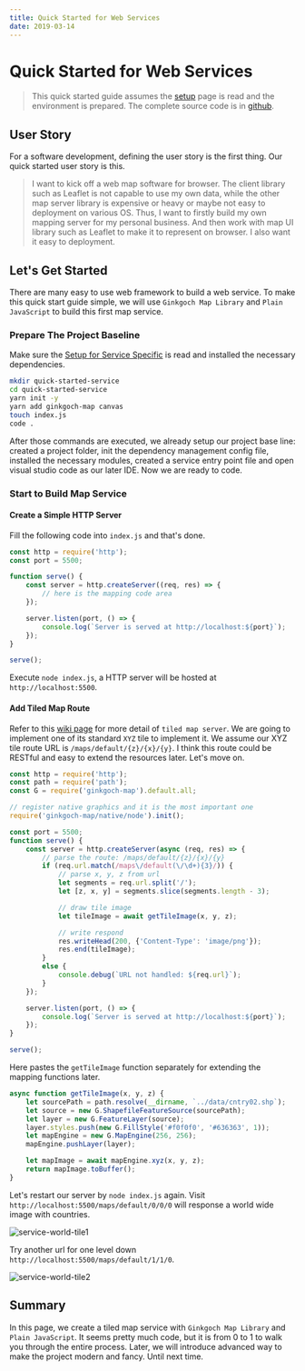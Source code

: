 ```yaml
---
title: Quick Started for Web Services
date: 2019-03-14
---
```

# Quick Started for Web Services
> This quick started guide assumes the [setup](GettingStarted/Setup) page is read and the environment is prepared.
> The complete source code is in [github](https://github.com/ginkgoch/node-map-quickstart/tree/master/quick-started-service).

## User Story
For a software development, defining the user story is the first thing. Our quick started user story is this.
> I want to kick off a web map software for browser. The client library such as Leaflet is not capable to use my own data, while the other map server library is expensive or heavy or maybe not easy to deployment on various OS. Thus, I want to firstly build my own mapping server for my personal business. And then work with map UI library such as Leaflet to make it to represent on browser. I also want it easy to deployment.

## Let's Get Started
There are many easy to use web framework to build a web service. To make this quick start guide simple, we will use `Ginkgoch Map Library` and `Plain JavaScript` to build this first map service.

### Prepare The Project Baseline
Make sure the [Setup for Service Specific](GettingStarted/Setup) is read and installed the necessary dependencies.

```bash
mkdir quick-started-service
cd quick-started-service
yarn init -y
yarn add ginkgoch-map canvas
touch index.js
code .
```

After those commands are executed, we already setup our project base line: created a project folder, init the dependency management config file, installed the necessary modules, created a service entry point file and open visual studio code as our later IDE. Now we are ready to code.

### Start to Build Map Service

#### Create a Simple HTTP Server
Fill the following code into `index.js` and that's done.
```javascript
const http = require('http');
const port = 5500;

function serve() {
    const server = http.createServer((req, res) => {
        // here is the mapping code area
    });

    server.listen(port, () => {
        console.log(`Server is served at http://localhost:${port}`);
    });
}

serve();
```

Execute `node index.js`, a HTTP server will be hosted at `http://localhost:5500`.

#### Add Tiled Map Route
Refer to this [wiki page](https://en.wikipedia.org/wiki/Tiled_web_map) for more detail of `tiled map server`. We are going to implement one of its standard `XYZ` tile to implement it. We assume our XYZ tile route URL is `/maps/default/{z}/{x}/{y}`. I think this route could be RESTful and easy to extend the resources later. Let's move on.

```javascript
const http = require('http');
const path = require('path');
const G = require('ginkgoch-map').default.all;

// register native graphics and it is the most important one
require('ginkgoch-map/native/node').init();

const port = 5500;
function serve() {
    const server = http.createServer(async (req, res) => {
        // parse the route: /maps/default/{z}/{x}/{y}
        if (req.url.match(/maps\/default(\/\d+){3}/)) {
            // parse x, y, z from url
            let segments = req.url.split('/');
            let [z, x, y] = segments.slice(segments.length - 3);

            // draw tile image
            let tileImage = await getTileImage(x, y, z);

            // write respond
            res.writeHead(200, {'Content-Type': 'image/png'});
            res.end(tileImage);
        } 
        else {
            console.debug(`URL not handled: ${req.url}`);
        }
    });

    server.listen(port, () => {
        console.log(`Server is served at http://localhost:${port}`);
    });
}

serve();
```

Here pastes the `getTileImage` function separately for extending the mapping functions later.
```javascript
async function getTileImage(x, y, z) {
    let sourcePath = path.resolve(__dirname, `../data/cntry02.shp`);
    let source = new G.ShapefileFeatureSource(sourcePath);
    let layer = new G.FeatureLayer(source);
    layer.styles.push(new G.FillStyle('#f0f0f0', '#636363', 1));
    let mapEngine = new G.MapEngine(256, 256);
    mapEngine.pushLayer(layer);

    let mapImage = await mapEngine.xyz(x, y, z);
    return mapImage.toBuffer();
}
```

Let's restart our server by `node index.js` again. Visit `http://localhost:5500/maps/default/0/0/0` will response a world wide image with countries.

![service-world-tile1](/assets/service-world-tile1.png)

Try another url for one level down `http://localhost:5500/maps/default/1/1/0`.

![service-world-tile2](/assets/service-world-tile2.png)

## Summary
In this page, we create a tiled map service with `Ginkgoch Map Library` and `Plain JavaScript`. It seems pretty much code, but it is from 0 to 1 to walk you through the entire process. Later, we will introduce advanced way to make the project modern and fancy. Until next time.